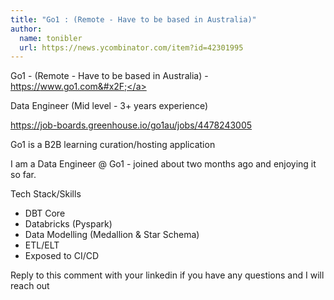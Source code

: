 ```yaml
---
title: "Go1 : (Remote - Have to be based in Australia)"
author:
  name: tonibler
  url: https://news.ycombinator.com/item?id=42301995
---
```

Go1 - (Remote - Have to be based in Australia) - <a href="https:&#x2F;&#x2F;www.go1.com&#x2F;" rel="nofollow">https:&#x2F;&#x2F;www.go1.com&#x2F;</a>

Data Engineer (Mid level - 3+ years experience)

<a href="https:&#x2F;&#x2F;job-boards.greenhouse.io&#x2F;go1au&#x2F;jobs&#x2F;4478243005" rel="nofollow">https:&#x2F;&#x2F;job-boards.greenhouse.io&#x2F;go1au&#x2F;jobs&#x2F;4478243005</a>

Go1 is a B2B learning curation&#x2F;hosting application

I am a Data Engineer @ Go1 - joined about two months ago and enjoying it so far.

Tech Stack&#x2F;Skills
- DBT Core
- Databricks (Pyspark)
- Data Modelling (Medallion &amp; Star Schema)
- ETL&#x2F;ELT
- Exposed to CI&#x2F;CD

Reply to this comment with your linkedin if you have any questions and I will reach out
<JobApplication />
